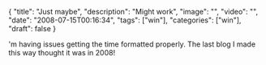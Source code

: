 
{
  "title": "Just maybe",
  "description": "Might work",
  "image": "",
  "video": "",
  "date": "2008-07-15T00:16:34",
  "tags": ["win"],
  "categories": ["win"],
  "draft": false
}


'm having issues getting the time formatted properly.  The last blog I made this way thought it was in 2008!
